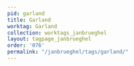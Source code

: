 ```yaml
---
pid: garland
title: Garland
worktag: Garland
collection: worktags_janbrueghel
layout: tagpage_janbrueghel
order: '076'
permalink: "/janbrueghel/tags/garland/"
---
```

